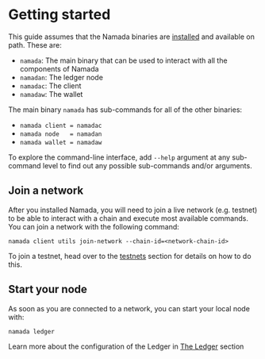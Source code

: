 # Getting started

This guide assumes that the Namada binaries are [installed](./install.md) and available on path. These are:

- `namada`: The main binary that can be used to interact with all the components of Namada
- `namadan`: The ledger node
- `namadac`: The client
- `namadaw`: The wallet

The main binary `namada` has sub-commands for all of the other binaries:

- `namada client = namadac`
- `namada node   = namadan`
- `namada wallet = namadaw`

To explore the command-line interface, add `--help` argument at any sub-command level to find out any possible sub-commands and/or arguments.

## Join a network

After you installed Namada, you will need to join a live network (e.g. testnet) to be able to interact with a chain and execute most available commands. You can join a network with the following command:

```
namada client utils join-network --chain-id=<network-chain-id>
```

To join a testnet, head over to the [testnets](../testnets/README.md) section for details on how to do this.

## Start your node

As soon as you are connected to a network, you can start your local node with:

```
namada ledger
```

Learn more about the configuration of the Ledger in [The Ledger](./ledger.md) section
